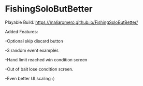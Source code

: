 # FishingSoloButBetter
 
Playable Build:
https://maliaromero.github.io/FishingSoloButBetter/

Added Features:

-Optional skip discard button

-3 random event examples

-Hand limit reached win condition screen

-Out of bait lose condition screen.

-Even better UI scaling :)
